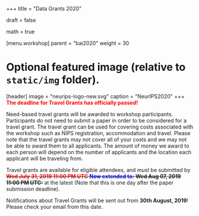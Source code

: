 +++
title = "Data Grants 2020"

draft = false

math = true

[menu.workshop]
    parent = "bai2020"
    weight = 30


# Optional featured image (relative to `static/img` folder).
[header]
image = "neurips-logo-new.svg"
caption = "NeurIPS2020"
+++
<span style="color:red">__The deadline for Travel Grants has officially passed!__</span>

Need-based travel grants will be awarded to workshop participants. Participants do not need to submit a paper in order to be considered for a travel grant. The travel grant can be used for covering costs associated with the workshop such as NIPS registration, accommodation and travel. Please note that the travel grants may not cover all of your costs and we may not be able to award them to all applicants. The amount of money we award to each person will depend on the number of applicants and the location each applicant will be traveling from.

Travel grants are available for eligible attendees, and _must_ be submitted by ~~<span style="color:red">__Wed July 31, 2019 11:00 PM UTC__</span> <span style="color:blue">__Now extended to:__</span> __Wed Aug 07, 2019 11:00 PM UTC:__~~ at the latest (Note that this is one day after the paper submission deadline).

Notifications about Travel Grants will be sent out from __30th August, 2019__! Please check your email from this date.
